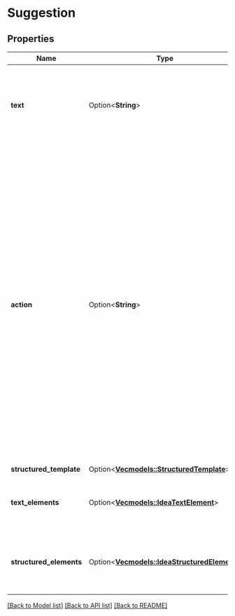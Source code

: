 # Suggestion

## Properties

Name | Type | Description | Notes
------------ | ------------- | ------------- | -------------
**text** | Option<**String**> | Message 6000 characters or less in length. The text element is planned to be deprecated in favour of textElements. Cannot be used with the textElements property. | [optional]
**action** | Option<**String**> | The type of action which can be taken on this suggestion. VIEW_ONLY means the suggestion cannot be shared with anyone else; therefore hiding any sharing capabilities. ORIGINAL_ROOM allows sharing of a suggestion into the chat room which contains the triggering message. For (solicited) ideas, ORIGINAL_ROOM is the default action, if no property is explicitly provided. For unsolicited ideas, the default action is to allow sharing of a suggestion to a chat room if VIEW_ONLY is not provided. ORIGINAL_ROOM does not apply to unsolicited ideas. If ORIGINAL_ROOM is provided for unsolicited ideas, it will be ignored and the default action of unsolicited ideas will be performed instead. | [optional]
**structured_template** | Option<[**Vec<models::StructuredTemplate>**](StructuredTemplate.md)> |  | [optional]
**text_elements** | Option<[**Vec<models::IdeaTextElement>**](IdeaTextElement.md)> | An array containing text or link elements that will be concatenated in the idea. Cannot be used with the text property. | [optional]
**structured_elements** | Option<[**Vec<models::IdeaStructuredElement>**](IdeaStructuredElement.md)> | An array containing structured content elements that will be appended to the end of the message. See IdeaStructuredElement for supported types. | [optional]

[[Back to Model list]](../README.md#documentation-for-models) [[Back to API list]](../README.md#documentation-for-api-endpoints) [[Back to README]](../README.md)


